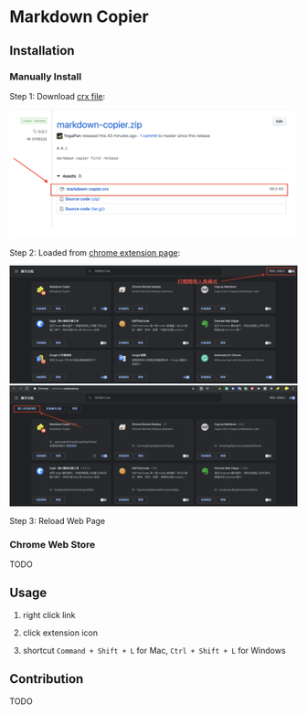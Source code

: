 # Markdown Copier

## Installation

### Manually Install

Step 1: Download [crx file](./releases):

![download.png](./img/download.png)

Step 2: Loaded from [chrome extension page](chrome://extensions/):

![Open Developer Mode](./img/developer_mode.png)
![Load crx File](./img/load_crx.png)

Step 3: Reload Web Page

### Chrome Web Store

TODO

## Usage

1. right click link

2. click extension icon

3. shortcut `Command + Shift + L` for Mac, `Ctrl + Shift + L` for Windows

## Contribution

TODO
